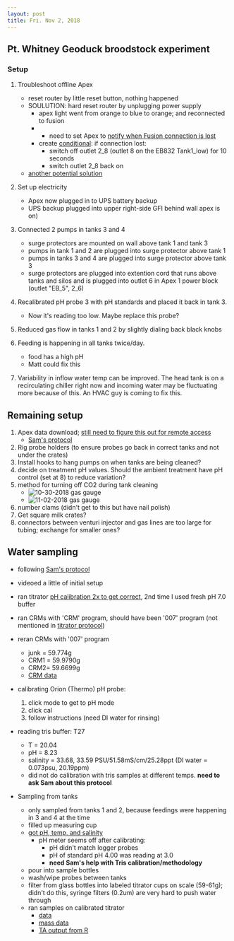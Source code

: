 ```yaml
---
layout: post
title: Fri. Nov 2, 2018
---
```


## Pt. Whitney Geoduck broodstock experiment

### Setup

1. Troubleshoot offline Apex 
	- reset router by little reset button, nothing happened
	- SOULUTION: hard reset router by unplugging power supply
		- apex light went from orange to blue to orange; and reconnected to fusion
		- * need to set Apex to [notify when Fusion connection is lost](https://forum.neptunesystems.com/showthread.php?15616-Power-Outages-and-Apex-Controller-Connection-to-Fusion)  
		- create [conditional](https://forum.neptunesystems.com/showthread.php?8021-How-to-create-a-virtual-outlet-for-maintenance-in-Apex-Fusion): if connection lost: 
			- switch off outlet 2_8 (outlet 8 on the EB832 Tank1_low) for 10 seconds
			- switch outlet 2_8 back on
	- [another potential solution](https://forum.neptunesystems.com/showthread.php?18501-Apex-disconnected-interesting)

2. Set up electricity 
	- Apex now plugged in to UPS battery backup 
	- UPS backup plugged into upper right-side GFI behind wall apex is on)

3. Connected 2 pumps in tanks 3 and 4 
	- surge protectors are mounted on wall above tank 1 and tank 3
	- pumps in tank 1 and 2 are plugged into surge protector above tank 1
	- pumps in tanks 3 and 4 are plugged into surge protector above tank 3
	- surge protectors are plugged into extention cord that runs above tanks and silos and is plugged into outlet 6 in Apex 1 power block (outlet "EB_5", 2_6)

4. Recalibrated pH probe 3 with pH standards and placed it back in tank 3.
	- Now it's reading too low. Maybe replace this probe?

5. Reduced gas flow in tanks 1 and 2 by slightly dialing back black knobs

6. Feeding is happening in all tanks twice/day. 
	- food has a high pH 
	- Matt could fix this

7. Variability in inflow water temp can be improved. The head tank is on a recirculating chiller right now and incoming water may be fluctuating more because of this. An HVAC guy is coming to fix this.

## Remaining setup

1. Apex data download; [still need to figure this out for remote access](https://drive.google.com/open?id=16ntS-lHg39RfboAmo71KMxpRvk1xt7XCM9jQwtbQ_Hs)
	- [Sam's protocol](https://github.com/hputnam/Geoduck_Conditioning/blob/master/RAnalysis/Scripts/Apex_Data_Extract.R)
2. Rig probe holders (to ensure probes go back in correct tanks and not under the crates)
3. Install hooks to hang pumps on when tanks are being cleaned?
4. decide on treatment pH values. Should the ambient treatment have pH control (set at 8) to reduce variation?
5. method for turning off CO2 during tank cleaning 
	- ![10-30-2018 gas gauge](https://drive.google.com/open?id=1IBQ08Ov-0ElrUb4VytZ75_ht8k5ijwjD)
	- ![11-02-2018 gas gauge](https://drive.google.com/open?id=1urLqqWaeDPXprlvE-i8hGTHF5QbDrHIe)
6. number clams (didn't get to this but have nail polish)
7. Get square milk crates?
8. connectors between venturi injector and gas lines are too large for tubing; exchange for smaller ones?

## Water sampling
- following [Sam's protocol](https://github.com/hputnam/Geoduck_Conditioning/blob/master/Protocols/20181030_DailyWetLabInfo.md#Tris_Calibration)  
- videoed a little of initial setup  
- ran titrator [pH calibration 2x to get correct](https://github.com/shellytrigg/P_generosa/tree/master/Water_Chemistry/Data/20181102/pH_calibration), 2nd time I used fresh pH 7.0 buffer   
- ran CRMs with 'CRM' program, should have been '007' program (not mentioned in [titrator protocol](https://github.com/hputnam/Geoduck_Conditioning/blob/master/Protocols/20180820_Roberts_Titrator_Protocol_(PT_WHITNEY)))  
- reran CRMs with '007' program  
	- junk = 59.774g  
	- CRM1 = 59.9790g  
	- CRM2= 59.6699g  
	- [CRM data](https://github.com/shellytrigg/P_generosa/blob/master/Water_Chemistry/Data/20181102/TA_Output_20181102_CRM.csv)  

- calibrating Orion (Thermo) pH probe: 
	1) click mode to get to pH mode
	2) click cal
	3) follow instructions (need DI water for rinsing)

- reading tris buffer: T27  
	- T = 20.04  
	- pH = 8.23  
	- salinity = 33.68, 33.59 PSU/51.58mS/cm/25.28ppt (DI water = 0.073psu, 20.19ppm)  
	- did not do calibration with tris samples at different temps. **need to ask Sam about this protocol**  

- Sampling from tanks  
	- only sampled from tanks 1 and 2, because feedings were happening in 3 and 4 at the time  
	- filled up measuring cup  
	- [got pH, temp, and salinity](https://github.com/shellytrigg/P_generosa/blob/master/Water_Chemistry/Data/Daily_Temp_pH_Sal.csv)  
		- pH meter seems off after calibrating:  
			- pH didn't match logger probes  
			- pH of standard pH 4.00 was reading at 3.0  
			- **need Sam's help with Tris calibration/methodology**   
	- pour into sample bottles  
	- wash/wipe probes between tanks  
	- filter from glass bottles into labeled titrator cups on scale (59-61g); didn't do this, syringe filters (0.2um) are very hard to push water through  
	- ran samples on calibrated titrator  
		- [data](https://github.com/shellytrigg/P_generosa/tree/master/Water_Chemistry/Data)  
		- [mass data](https://github.com/shellytrigg/P_generosa/blob/master/Water_Chemistry/Data/20181102/20181102mass_run1.csv)  
		- [TA output from R](https://github.com/shellytrigg/P_generosa/blob/master/Water_Chemistry/Data/20181102/TA_Output_20181102_run1.csv)  





